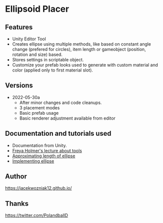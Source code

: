 # Ellipsoid Placer
## Features
- Unity Editor Tool
- Creates ellipse using multiple methods, like based on constant angle change (prefered for circles), item length or gameobject (position, rotation and size) based. 
- Stores settings in scriptable object.
- Customize your prefab looks used to generate with custom material and color (applied only to first material slot).

## Versions
- 2022-05-30a
  - After minor changes and code cleanups.
  - 3 placement modes
  - Basic prefab usage
  - Basic renderer adjustment available from editor

## Documentation and tutorials used
- Documentation from Unity.
- [Freya Holmer's lecture about tools](https://www.youtube.com/watch?v=pZ45O2hg_30)
- [Approximating length of ellipse](https://www.youtube.com/watch?v=5nW3nJhBHL0)
- [Implementing ellipse](https://www.youtube.com/watch?v=mQKGRoV_jBc)

## Author
https://jacekwozniak12.github.io/

## Thanks
https://twitter.com/PolandballD 
